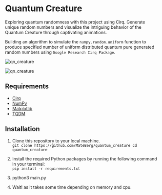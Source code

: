 # Quantum Creature
Exploring quantum randomness with this project using Cirq. Generate unique random numbers and visualize the intriguing behavior of the Quantum Creature through captivating animations.

Building an algorithm to simulate the `numpy.random.uniform` function to produce specified number of uniform distributed quantum pure generated random numbers using `Google Research Cirq Package`.

![qn_creature](https://github.com/MateBerg/quantum_creature/assets/69548206/597bb7d5-af54-4151-8092-55e563a7ff77)

![qn_creature](https://raw.githubusercontent.com/MateBerg/quantum_creature/main/assets/69548206/597bb7d5-af54-4151-8092-55e563a7ff)

## Requirements

- [Cirq](https://github.com/quantumlib/Cirq)
- [NumPy](https://numpy.org/)
- [Matplotlib](https://matplotlib.org/)
- [TQDM](https://github.com/tqdm/tqdm)

## Installation
1) Clone this repository to your local machine.  
`git clone https://github.com/MateBerg/quantum_creature
cd quantum_creature`
 
2) Install the required Python packages by running the following command in your terminal:   
`pip install -r requirements.txt`

3) python3 main.py

4) Wait! as it takes some time depending on memory and cpu.

